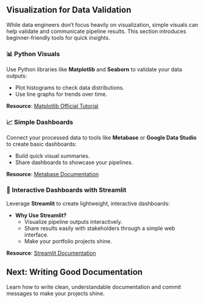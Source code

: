 ## Visualization for Data Validation

While data engineers don’t focus heavily on visualization, simple visuals can help validate and communicate pipeline results. This section introduces beginner-friendly tools for quick insights.

### 📊 Python Visuals  
Use Python libraries like **Matplotlib** and **Seaborn** to validate your data outputs:  
- Plot histograms to check data distributions.  
- Use line graphs for trends over time.  

**Resource**: <a href="https://matplotlib.org/stable/tutorials/index.html" target="_blank" rel="noopener noreferrer">Matplotlib Official Tutorial</a>


### 📈 Simple Dashboards  
Connect your processed data to tools like **Metabase** or **Google Data Studio** to create basic dashboards:  
- Build quick visual summaries.  
- Share dashboards to showcase your pipelines.  

**Resource**: <a href="https://www.metabase.com/docs/latest/" target="_blank" rel="noopener noreferrer">Metabase Documentation</a>

### 🌟 Interactive Dashboards with Streamlit  
Leverage **Streamlit** to create lightweight, interactive dashboards:  
- **Why Use Streamlit?**  
  - Visualize pipeline outputs interactively.  
  - Share results easily with stakeholders through a simple web interface.  
  - Make your portfolio projects shine.

**Resource**: <a href="https://docs.streamlit.io/" target="_blank" rel="noopener noreferrer">Streamlit Documentation</a>


## **Next: Writing Good Documentation**  
Learn how to write clean, understandable documentation and commit messages to make your projects shine.
